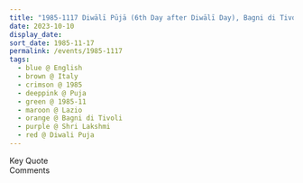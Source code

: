 ```yaml
---
title: "1985-1117 Diwālī Pūjā (6th Day after Diwālī Day), Bagni di Tivoli (24 kms E of Rome), Lazio, Italy"
date: 2023-10-10
display_date: 
sort_date: 1985-11-17
permalink: /events/1985-1117
tags:
  - blue @ English
  - brown @ Italy
  - crimson @ 1985
  - deeppink @ Puja
  - green @ 1985-11
  - maroon @ Lazio
  - orange @ Bagni di Tivoli
  - purple @ Shri Lakshmi
  - red @ Diwali Puja
---
```


<wave-list>
  <list-title color="green" width="75">Key Quote</list-title>
  <list-item color="BlanchedAlmond"  width="200"></list-item>
  <list-item color="Lavender"></list-item>
  <list-item color="BlanchedAlmond"></list-item>
</wave-list>

<br>

<wave-list>
  <list-title color="green" width="75">Comments</list-title>
  <list-item color="BlanchedAlmond"  width="200"></list-item>
  <list-item color="Lavender"></list-item>
  <list-item color="BlanchedAlmond"></list-item>
</wave-list>